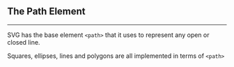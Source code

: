 <!-- .slide: data-state="paths" -->
## The Path Element

***

SVG has the base element ```<path>``` that it uses to represent any open or closed line.

Squares, ellipses, lines and polygons are all implemented in terms of ```<path>```

<svg width="600" height="400"></svg>
